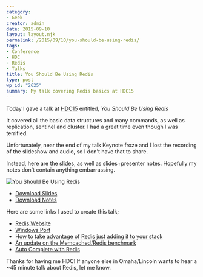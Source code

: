 ```yaml
---
category:
- Geek
creator: admin
date: 2015-09-10
layout: layout.njk
permalink: /2015/09/10/you-should-be-using-redis/
tags:
- Conference
- HDC
- Redis
- Talks
title: You Should Be Using Redis
type: post
wp_id: "2625"
summary: My talk covering Redis basics at HDC15
---
```

Today I gave a talk at [HDC15](http://www.heartlanddc.com/) entitled, _You Should Be Using Redis_

It covered all the basic data structures and many commands, as well as replication, sentinel and cluster.  I had a great time even though I was terrified.

Unfortunately, near the end of my talk Keynote froze and I lost the recording of the slideshow and audio, so I don't have that to share.

Instead, here are the slides, as well as slides+presenter notes.  Hopefully my notes don't contain anything embarrassing.

![You Should Be Using Redis](https://static.velvetcache.org/pages/2015/09/10/you-should-be-using-redis/You%20Should%20Be%20Using%20Redis.png)

- [Download Slides](http://static.velvetcache.org/talks/2015/09/[HDC]%20You%20Should%20Be%20Using%20Redis/You%20Should%20Be%20Using%20Redis.pdf)
- [Download Notes](http://static.velvetcache.org/talks/2015/09/[HDC]%20You%20Should%20Be%20Using%20Redis/You%20Should%20Be%20Using%20Redis%20-%20Presenter%20Notes.pdf)

Here are some links I used to create this talk;

- [Redis Website](http://redis.io/)
- [Windows Port](https://github.com/MSOpenTech/redis)
- [How to take advantage of Redis just adding it to your stack](http://oldblog.antirez.com/post/take-advantage-of-redis-adding-it-to-your-stack.html)
- [An update on the Memcached/Redis benchmark](http://oldblog.antirez.com/post/update-on-memcached-redis-benchmark.html)
- [Auto Complete with Redis](http://oldblog.antirez.com/post/autocomplete-with-redis.html)

Thanks for having me HDC!  If anyone else in Omaha/Lincoln wants to hear a ~45 minute talk about Redis, let me know.
